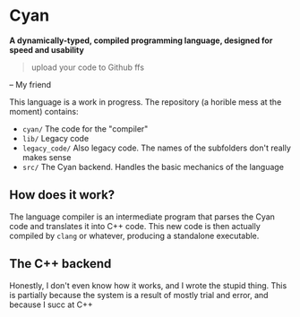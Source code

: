 # Cyan
**A dynamically-typed, compiled programming language, designed for speed and usability**

> upload your code to Github ffs

– My friend

This language is a work in progress. The repository (a horible mess at the moment) contains:
- `cyan/` The code for the "compiler"
- `lib/` Legacy code
- `legacy_code/` Also legacy code. The names of the subfolders don't really makes sense
- `src/` The Cyan backend. Handles the basic mechanics of the language

## How does it work?

The language compiler is an intermediate program that parses the Cyan code and translates it into C++ code. This new code is then actually compiled by `clang` or whatever, producing a standalone executable.

## The C++ backend

Honestly, I don't even know how it works, and I wrote the stupid thing. This is partially because the system is a result of mostly trial and error, and because I succ at C++